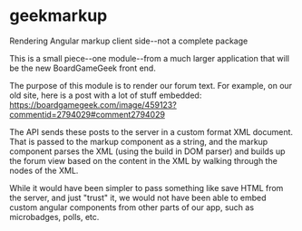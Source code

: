 # geekmarkup
Rendering Angular markup client side--not a complete package

This is a small piece--one module--from a much larger application that will be the new BoardGameGeek front end.

The purpose of this module is to render our forum text. For example, on our old site, here is a post with a lot of stuff embedded: https://boardgamegeek.com/image/459123?commentid=2794029#comment2794029

The API sends these posts to the server in a custom format XML document. That is passed to the markup component as a string, and the markup component parses the XML (using the build in DOM parser) and builds up the forum view based on the content in the XML by walking through the nodes of the XML.

While it would have been simpler to pass something like save HTML from the server, and just "trust" it, we would not have been able to embed custom angular components from other parts of our app, such as microbadges, polls, etc. 


